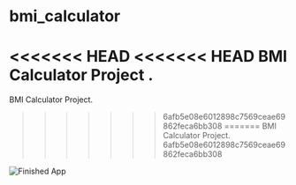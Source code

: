# bmi_calculator

<<<<<<< HEAD
<<<<<<< HEAD
BMI  Calculator Project .
=======
  BMI Calculator Project.
>>>>>>> 6afb5e08e6012898c7569ceae69862feca6bb308
=======
  BMI Calculator Project.
>>>>>>> 6afb5e08e6012898c7569ceae69862feca6bb308

![Finished App](https://github.com/londonappbrewery/Images/blob/master/bmi-calc-demo.gif)

